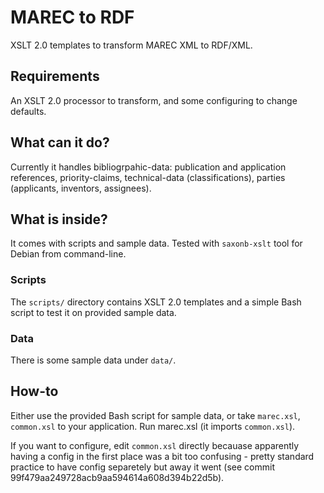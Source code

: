 # MAREC to RDF

XSLT 2.0 templates to transform MAREC XML to RDF/XML.

## Requirements

An XSLT 2.0 processor to transform, and some configuring to change defaults.

## What can it do?
Currently it handles bibliogrpahic-data: publication and application references, priority-claims, technical-data (classifications), parties (applicants, inventors, assignees).

## What is inside?

It comes with scripts and sample data. Tested with `saxonb-xslt` tool for Debian from command-line.

### Scripts
The `scripts/` directory contains XSLT 2.0 templates and a simple Bash script to test it on provided sample data.

### Data
There is some sample data under `data/`.

## How-to
Either use the provided Bash script for sample data, or take `marec.xsl`, `common.xsl` to your application. Run marec.xsl (it imports `common.xsl`).

If you want to configure, edit `common.xsl` directly becauase apparently having a config in the first place was a bit too confusing - pretty standard practice to have config separetely but away it went (see commit 99f479aa249728acb9aa594614a608d394b22d5b).
